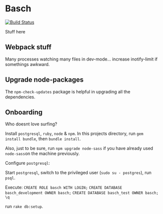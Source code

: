 # Basch
[![Build Status](https://travis-ci.org/LinuCC/basch.svg?branch=master)](https://travis-ci.org/LinuCC/basch)

Stuff here

## Webpack stuff

Many processes watching many files in dev-mode... increase inotify-limit if
somethings awkward.

## Upgrade node-packages

The `npm-check-updates` package is helpful in upgrading all the dependencies.

## Onboarding

Who doesnt love surfing?

Install `postgresql`, `ruby`, `node` & `npm`.
In this projects directory, run `gem install bundle`, then `bundle install`.

Also, just to be sure, run `npm upgrade node-sass` if you have already used
`node-sass`on the machine previously.

Configure `postgresql`:

Start `postgresql`, switch to the privileged user (`sudo su - postgres`), run
`psql`.

Execute:
`CREATE ROLE basch WITH LOGIN;`
`CREATE DATABASE basch_development OWNER basch;`
`CREATE DATABASE basch_test OWNER basch;`
`\q`

run `rake db:setup`.
